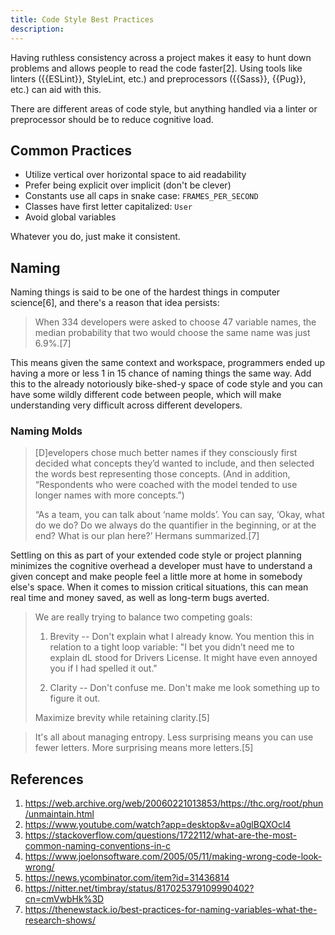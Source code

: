 ```yaml
---
title: Code Style Best Practices
description: 
---
```


Having ruthless consistency across a project makes it easy to hunt down problems and allows people to read the code faster[2]. Using tools like linters ({{ESLint}}, StyleLint, etc.) and preprocessors ({{Sass}}, {{Pug}}, etc.) can aid with this.

There are different areas of code style, but anything handled via a linter or preprocessor should be to reduce cognitive load.

## Common Practices

- Utilize vertical over horizontal space to aid readability
- Prefer being explicit over implicit (don't be clever)
- Constants use all caps in snake case: `FRAMES_PER_SECOND`
- Classes have first letter capitalized: `User`
- Avoid global variables

Whatever you do, just make it consistent.

## Naming

Naming things is said to be one of the hardest things in computer science[6], and there's a reason that idea persists:

> When 334 developers were asked to choose 47 variable names, the median  probability that two would choose the same name was just 6.9%.[7]

This means given the same context and workspace, programmers ended up having a more or less 1 in 15 chance of naming things the same way. Add this to the already notoriously bike-shed-y space of code style and you can have some wildly different code between people, which will make understanding very difficult across different developers.

### Naming Molds

> [D]evelopers chose much better names if they consciously first decided what concepts they’d wanted to include, and then selected the words best representing those concepts. (And in addition, “Respondents who were  coached with the model tended to use longer names with more concepts.”)
>
> “As a team, you can talk about ‘name molds’. You can say, ‘Okay, what do we do? Do we always do the quantifier in the beginning, or at the end? What is our plan here?’ Hermans summarized.[7]

Settling on this as part of your extended code style or project planning minimizes the cognitive overhead a developer must have to understand a given concept and make people feel a little more at home in somebody else's space. When it comes to mission critical situations, this can mean real time and money saved, as well as long-term bugs averted.

> We are really trying to balance two competing goals:
>
> 1. Brevity -- Don't explain what I already know.  You mention this in  relation to a tight loop variable: "I bet you didn’t need me to explain  dL stood for Drivers License. It might have even annoyed you if I had  spelled it out."
>
> 2. Clarity -- Don't confuse me.  Don't make me look something up to figure it out.
>
> Maximize brevity while retaining clarity.[5]

> It's all about managing entropy. Less surprising means you can use fewer letters. More surprising means more letters.[5]

## References

1. https://web.archive.org/web/20060221013853/https://thc.org/root/phun/unmaintain.html
1. https://www.youtube.com/watch?app=desktop&v=a0glBQXOcl4
1. https://stackoverflow.com/questions/1722112/what-are-the-most-common-naming-conventions-in-c
1. https://www.joelonsoftware.com/2005/05/11/making-wrong-code-look-wrong/
1. https://news.ycombinator.com/item?id=31436814
1. https://nitter.net/timbray/status/817025379109990402?cn=cmVwbHk%3D
1. https://thenewstack.io/best-practices-for-naming-variables-what-the-research-shows/
